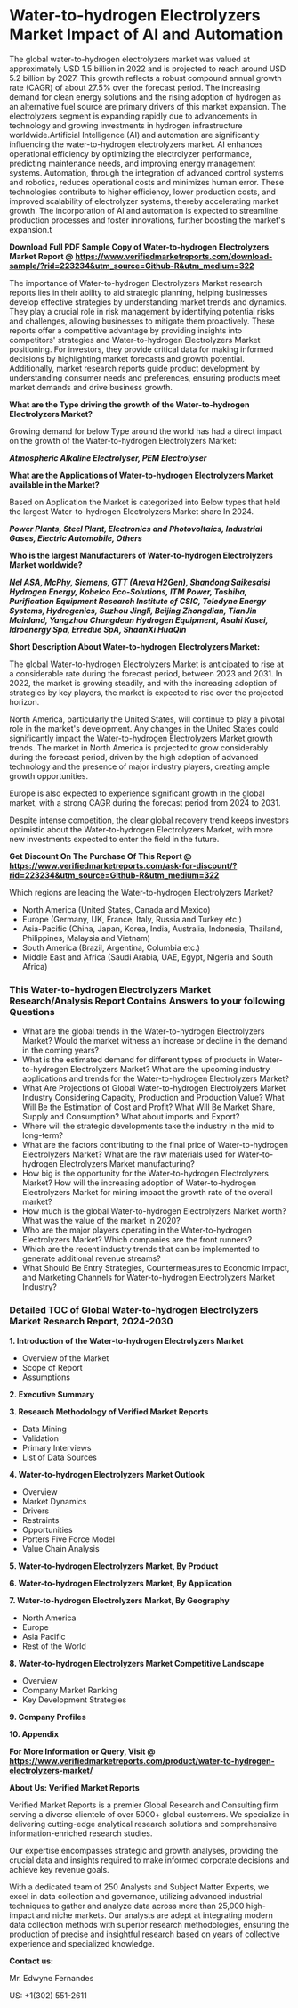 <meta name="title" content="Global Water-to-hydrogen Electrolyzers Market Impact of AI and Automation"><meta name="description" content="The global water-to-hydrogen electrolyzers market was valued at approximately USD 1.5 billion in 2022 and is projected to reach around USD 5.2 billion by 2027. This growt"><meta name="title" content="Water-to-hydrogen Electrolyzers Market Size, Share, Scope, Trends, Growth, Opportunities, Analysis, Forecast"><h1>Water-to-hydrogen Electrolyzers Market Impact of AI and Automation</h1>The global water-to-hydrogen electrolyzers market was valued at approximately USD 1.5 billion in 2022 and is projected to reach around USD 5.2 billion by 2027. This growth reflects a robust compound annual growth rate (CAGR) of about 27.5% over the forecast period. The increasing demand for clean energy solutions and the rising adoption of hydrogen as an alternative fuel source are primary drivers of this market expansion. The electrolyzers segment is expanding rapidly due to advancements in technology and growing investments in hydrogen infrastructure worldwide.Artificial Intelligence (AI) and automation are significantly influencing the water-to-hydrogen electrolyzers market. AI enhances operational efficiency by optimizing the electrolyzer performance, predicting maintenance needs, and improving energy management systems. Automation, through the integration of advanced control systems and robotics, reduces operational costs and minimizes human error. These technologies contribute to higher efficiency, lower production costs, and improved scalability of electrolyzer systems, thereby accelerating market growth. The incorporation of AI and automation is expected to streamline production processes and foster innovations, further boosting the market's expansion.t</p><p id="" class=""><strong>Download Full PDF Sample Copy of Water-to-hydrogen Electrolyzers Market Report @ <a href="https://www.verifiedmarketreports.com/download-sample/?rid=223234&utm_source=Github-R&utm_medium=322" target="_blank">https://www.verifiedmarketreports.com/download-sample/?rid=223234&utm_source=Github-R&utm_medium=322</a></strong></p><p>The importance of&nbsp;Water-to-hydrogen Electrolyzers Market research reports lies in their ability to aid strategic planning, helping businesses develop effective strategies by understanding market trends and dynamics. They play a crucial role in risk management by identifying potential risks and challenges, allowing businesses to mitigate them proactively. These reports offer a competitive advantage by providing insights into competitors' strategies and Water-to-hydrogen Electrolyzers Market positioning. For investors, they provide critical data for making informed decisions by highlighting market forecasts and growth potential. Additionally, market research reports guide product development by understanding consumer needs and preferences, ensuring products meet market demands and drive business growth.</p><p><strong>What are the&nbsp;Type driving the growth of the Water-to-hydrogen Electrolyzers Market?</strong></p><p id="" class="">Growing demand for below Type around the world has had a direct impact on the growth of the Water-to-hydrogen Electrolyzers Market:</p><em><strong>Atmospheric Alkaline Electrolyser, PEM Electrolyser</strong></em></p><strong>What are the&nbsp;Applications&nbsp;of Water-to-hydrogen Electrolyzers Market available in the Market?</strong></p><p id="" class="">Based on Application the Market is categorized into Below types that held the largest Water-to-hydrogen Electrolyzers Market share In 2024.</p><em><strong>Power Plants, Steel Plant, Electronics and Photovoltaics, Industrial Gases, Electric Automobile, Others</strong></em></p><strong>Who is the largest Manufacturers of Water-to-hydrogen Electrolyzers Market worldwide?</strong></p><p><em><strong>Nel ASA, McPhy, Siemens, GTT (Areva H2Gen), Shandong Saikesaisi Hydrogen Energy, Kobelco Eco-Solutions, ITM Power, Toshiba, Purification Equipment Research Institute of CSIC, Teledyne Energy Systems, Hydrogenics, Suzhou Jingli, Beijing Zhongdian, TianJin Mainland, Yangzhou Chungdean Hydrogen Equipment, Asahi Kasei, Idroenergy Spa, Erredue SpA, ShaanXi HuaQin</strong></em></p><p id="" class=""><strong>Short Description About Water-to-hydrogen Electrolyzers Market:</strong></p><p>The global Water-to-hydrogen Electrolyzers Market is anticipated to rise at a considerable rate during the forecast period, between 2023 and 2031. In 2022, the market is growing steadily, and with the increasing adoption of strategies by key players, the market is expected to rise over the projected horizon.</p><p>North America, particularly the United States, will continue to play a pivotal role in the market's development. Any changes in the United States could significantly impact the Water-to-hydrogen Electrolyzers Market growth trends. The market in North America is projected to grow considerably during the forecast period, driven by the high adoption of advanced technology and the presence of major industry players, creating ample growth opportunities.</p><p>Europe is also expected to experience significant growth in the global market, with a strong CAGR during the forecast period from 2024 to 2031.</p><p>Despite intense competition, the clear global recovery trend keeps investors optimistic about the Water-to-hydrogen Electrolyzers Market, with more new investments expected to enter the field in the future.</p><p id="" class=""><strong>Get Discount On The Purchase Of This Report @ <a href="https://www.verifiedmarketreports.com/ask-for-discount/?rid=223234&utm_source=Github-R&utm_medium=322" target="_blank">https://www.verifiedmarketreports.com/ask-for-discount/?rid=223234&utm_source=Github-R&utm_medium=322</a></strong></p>Which regions are leading the Water-to-hydrogen Electrolyzers Market?</p><ul><li>North America (United States, Canada and Mexico)</li><li>Europe (Germany, UK, France, Italy, Russia and Turkey etc.)</li><li>Asia-Pacific (China, Japan, Korea, India, Australia, Indonesia, Thailand, Philippines, Malaysia and Vietnam)</li><li>South America (Brazil, Argentina, Columbia etc.)</li><li>Middle East and Africa (Saudi Arabia, UAE, Egypt, Nigeria and South Africa)</li></ul><h3 id="" class="">This Water-to-hydrogen Electrolyzers Market Research/Analysis Report Contains Answers to your following Questions</h3><ul><li>What are the global trends in the Water-to-hydrogen Electrolyzers Market? Would the market witness an increase or decline in the demand in the coming years?</li><li>What is the estimated demand for different types of products in Water-to-hydrogen Electrolyzers Market? What are the upcoming industry applications and trends for the Water-to-hydrogen Electrolyzers Market?</li><li>What Are Projections of Global Water-to-hydrogen Electrolyzers Market Industry Considering Capacity, Production and Production Value? What Will Be the Estimation of Cost and Profit? What Will Be Market Share, Supply and Consumption? What about imports and Export?</li><li>Where will the strategic developments take the industry in the mid to long-term?</li><li>What are the factors contributing to the final price of Water-to-hydrogen Electrolyzers Market? What are the raw materials used for Water-to-hydrogen Electrolyzers Market manufacturing?</li><li>How big is the opportunity for the Water-to-hydrogen Electrolyzers Market? How will the increasing adoption of Water-to-hydrogen Electrolyzers Market for mining impact the growth rate of the overall market?</li><li>How much is the global Water-to-hydrogen Electrolyzers Market worth? What was the value of the market In 2020?</li><li>Who are the major players operating in the Water-to-hydrogen Electrolyzers Market? Which companies are the front runners?</li><li>Which are the recent industry trends that can be implemented to generate additional revenue streams?</li><li>What Should Be Entry Strategies, Countermeasures to Economic Impact, and Marketing Channels for Water-to-hydrogen Electrolyzers Market Industry?</li></ul><h3 id="" class="">Detailed TOC of Global Water-to-hydrogen Electrolyzers Market Research Report, 2024-2030</h3><p id="" class=""><strong>1. Introduction of the Water-to-hydrogen Electrolyzers Market</strong></p><ul><li>Overview of the Market</li><li>Scope of Report</li><li>Assumptions</li></ul><p id="" class=""><strong>2. Executive Summary</strong></p><p id="" class=""><strong>3. Research Methodology of Verified Market Reports</strong></p><ul><li>Data Mining</li><li>Validation</li><li>Primary Interviews</li><li>List of Data Sources</li></ul><p id="" class=""><strong>4. Water-to-hydrogen Electrolyzers Market Outlook</strong></p><ul><li>Overview</li><li>Market Dynamics</li><li>Drivers</li><li>Restraints</li><li>Opportunities</li><li>Porters Five Force Model</li><li>Value Chain Analysis</li></ul><p id="" class=""><strong>5. Water-to-hydrogen Electrolyzers Market, By Product</strong></p><p id="" class=""><strong>6. Water-to-hydrogen Electrolyzers Market, By Application</strong></p><p id="" class=""><strong>7. Water-to-hydrogen Electrolyzers Market, By Geography</strong></p><ul><li>North America</li><li>Europe</li><li>Asia Pacific</li><li>Rest of the World</li></ul><p id="" class=""><strong>8. Water-to-hydrogen Electrolyzers Market Competitive Landscape</strong></p><ul><li>Overview</li><li>Company Market Ranking</li><li>Key Development Strategies</li></ul><p id="" class=""><strong>9. Company Profiles</strong></p><p id="" class=""><strong>10. Appendix</strong></p><p id="" class=""><strong>For More Information or Query, Visit @ <a href="https://www.verifiedmarketreports.com/product/water-to-hydrogen-electrolyzers-market/" target="_blank">https://www.verifiedmarketreports.com/product/water-to-hydrogen-electrolyzers-market/</a></strong></p><p id="" class=""><strong>About Us: Verified Market Reports</strong></p><p id="" class="">Verified Market Reports is a premier Global Research and Consulting firm serving a diverse clientele of over 5000+ global customers. We specialize in delivering cutting-edge analytical research solutions and comprehensive information-enriched research studies.</p><p id="" class="">Our expertise encompasses strategic and growth analyses, providing the crucial data and insights required to make informed corporate decisions and achieve key revenue goals.</p><p id="" class="">With a dedicated team of 250 Analysts and Subject Matter Experts, we excel in data collection and governance, utilizing advanced industrial techniques to gather and analyze data across more than 25,000 high-impact and niche markets. Our analysts are adept at integrating modern data collection methods with superior research methodologies, ensuring the production of precise and insightful research based on years of collective experience and specialized knowledge.</p><p id="" class=""><strong>Contact us:</strong></p><p id="" class="">Mr. Edwyne Fernandes</p><p id="" class="">US: +1(302) 551-2611</p>